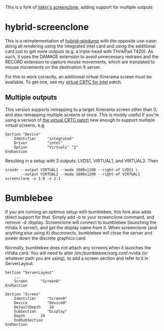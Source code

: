 This is a fork of [liskin's screenclone][liskin-screenclone], adding support for multiple outputs

# hybrid-screenclone

This is a reimplementation of [hybrid-windump][hybrid-windump] with the
opposite use-case: doing all rendering using the integrated intel card and
using the additional card just to get more outputs (e.g. a triple-head with
ThinkPad T420). As such, it uses the DAMAGE extension to avoid unnecessary
redraws and the RECORD extension to capture mouse movements, which are
translated to mouse movements on the destination X server.

For this to work correctly, an additional virtual Xinerama screen must be
available. To get one, see my [virtual CRTC for intel][patch] patch.

## Multiple outputs
This version supports remapping to a target Xinerama screen other than 0, and also remapping multiple screens at once. This is mostly useful if you're using a version of [the virtual CRTC patch][multiple-virtual-crtc] new enough to support multiple virtual screens, e.g.

    Section "Device"
        Identifier     "integrated"
        Driver         "intel"
        Option         "Virtuals" "2"
    EndSection

Resulting in a setup with 3 outputs: LVDS1, VIRTUAL1, and VIRTUAL2. Then

    xrandr --output VIRTUAL1 --mode 1600x1200 --right-of LVDS1 \
           --output VIRTUAL2 --mode 1600x1200 --right-of VIRTUAL1
    screenclone -x 1:0 -x 2:1

# Bumblebee

If you are running an optimus setup with bumblebee, this fork also adds direct support for that. Simply add -b to your screenclone command, and remove -d :display. Screenclone will connect to bumblebee (launching the nVidia X server), and get the display name from it. When screenclone (and anything else using it) disconnects, bumblebee will close the server and power down the discrete graphics card.

Normally, bumblebee does not attach any screens when it launches the nVidia card. You will need to alter /etc/bumblebee/xorg.conf.nvidia (or whatever path you are using), to add a screen section and refer to it in ServerLayout.

    Section "ServerLayout"
        ...
        Screen      "Screen0"
    EndSection

    Section "Screen"
        Identifier     "Screen0"
        Device         "Device0"
        DefaultDepth    24
        SubSection     "Display"
        Depth       24
        EndSubSection
    EndSection


[hybrid-windump]: https://github.com/harp1n/hybrid-windump
[patch]: https://github.com/liskin/patches/blob/master/hacks/xserver-xorg-video-intel-2.18.0_virtual_crtc.patch
[liskin-screenclone]: https://github.com/liskin/hybrid-screenclone
[multiple-virtual-crtc]: https://github.com/liskin/patches/blob/master/hacks/xserver-xorg-video-intel-2.20.14_virtual_crtc.patch
